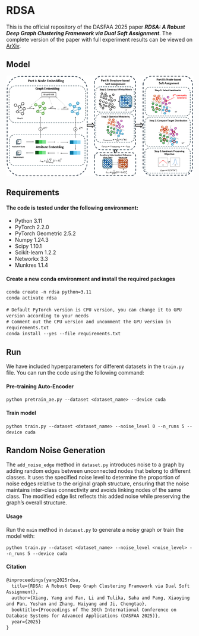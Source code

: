 # RDSA
This is the official repository of the DASFAA 2025 paper ***RDSA: A Robust Deep Graph Clustering Framework via Dual Soft Assignment***. The complete version of the paper with full experiment results can be viewed on [ArXiv](https://arxiv.org/abs/2410.21745).
## Model
![Model Framework](model.png)
## Requirements
#### The code is tested under the following environment:
- Python 3.11
- PyTorch 2.2.0
- PyTorch Geometric 2.5.2
- Numpy 1.24.3
- Scipy 1.10.1
- Scikit-learn 1.2.2
- Networkx 3.3
- Munkres 1.1.4
#### Create a new conda environment and install the required packages
```
conda create -n rdsa python=3.11
conda activate rdsa

# Default PyTorch version is CPU version, you can change it to GPU version according to your needs
# Comment out the CPU version and uncomment the GPU version in requirements.txt
conda install --yes --file requirements.txt
```
## Run
We have included hyperparameters for different datasets in the `train.py` file. You can run the code using the following command:
#### Pre-training Auto-Encoder
```
python pretrain_ae.py --dataset <dataset_name> --device cuda
```
#### Train model
```
python train.py --dataset <dataset_name> --noise_level 0 --n_runs 5 --device cuda
```

## Random Noise Generation
The `add_noise_edge` method in `dataset.py` introduces noise to a graph by adding random edges between unconnected nodes that belong to different classes. It uses the specified noise level to determine the proportion of noise edges relative to the original graph structure, ensuring that the noise maintains inter-class connectivity and avoids linking nodes of the same class. The modified edge list reflects this added noise while preserving the graph’s overall structure.
#### Usage
Run the `main` method in `dataset.py` to generate a noisy graph or train the model with:
```
python train.py --dataset <dataset_name> --noise_level <noise_level> --n_runs 5 --device cuda
```

#### Citation
```
@inproceedings{yang2025rdsa,
  title={RDSA: A Robust Deep Graph Clustering Framework via Dual Soft Assignment},
  author={Xiang, Yang and Fan, Li and Tulika, Saha and Pang, Xiaoying and Pan, Yushan and Zhang, Haiyang and Ji, Chengtao},
  booktitle={Proceedings of The 30th International Conference on Database Systems for Advanced Applications (DASFAA 2025)},
  year={2025}
}
```
